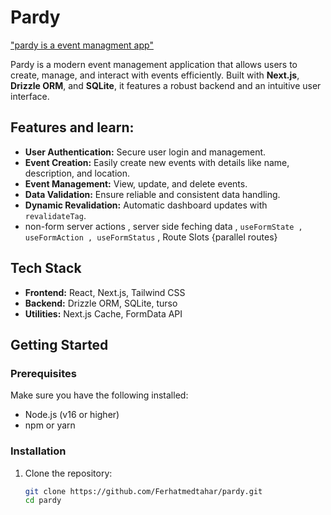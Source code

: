 # Pardy

["pardy is a event managment app"]("/public/image.png")

Pardy is a modern event management application that allows users to create, manage, and interact with events efficiently. Built with **Next.js**, **Drizzle ORM**, and **SQLite**, it features a robust backend and an intuitive user interface.

## Features and learn:

- **User Authentication:** Secure user login and management.
- **Event Creation:** Easily create new events with details like name, description, and location.
- **Event Management:** View, update, and delete events.
- **Data Validation:** Ensure reliable and consistent data handling.
- **Dynamic Revalidation:** Automatic dashboard updates with `revalidateTag`.
- non-form server actions , server side feching data , `useFormState , useFormAction , useFormStatus` , Route Slots {parallel routes}

## Tech Stack

- **Frontend:** React, Next.js, Tailwind CSS
- **Backend:** Drizzle ORM, SQLite, turso
- **Utilities:** Next.js Cache, FormData API

## Getting Started

### Prerequisites

Make sure you have the following installed:

- Node.js (v16 or higher)
- npm or yarn

### Installation

1. Clone the repository:
   ```bash
   git clone https://github.com/Ferhatmedtahar/pardy.git
   cd pardy
   ```
